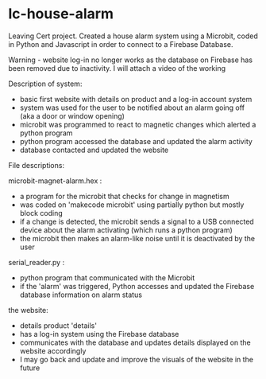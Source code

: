 # lc-house-alarm

Leaving Cert project.
Created a house alarm system using a Microbit, coded in Python and Javascript in order to connect to a Firebase Database.

Warning - website log-in no longer works as the database on Firebase has been removed due to inactivity. I will attach a video of the working 


Description of system:
- basic first website with details on product and a log-in account system
- system was used for the user to be notified about an alarm going off (aka a door or window opening)
- microbit was programmed to react to magnetic changes which alerted a python program
- python program accessed the database and updated the alarm activity
- database contacted and updated the website

File descriptions:

microbit-magnet-alarm.hex :
- a program for the microbit that checks for change in magnetism
- was coded on 'makecode microbit' using partially python but mostly block coding
- if a change is detected, the microbit sends a signal to a USB connected device about the alarm activating (which runs a python program)
- the microbit then makes an alarm-like noise until it is deactivated by the user

serial_reader.py :
- python program that communicated with the Microbit
- if the 'alarm' was triggered, Python accesses and updated the Firebase database information on alarm status

the website:
- details product 'details'
- has a log-in system using the Firebase database
- communicates with the database and updates details displayed on the website accordingly
- I may go back and update and improve the visuals of the website in the future
